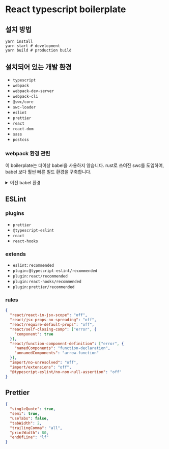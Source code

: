 # React typescript boilerplate

## 설치 방법
```cli
yarn install
yarn start # development
yarn build # production build
```

## 설치되어 있는 개발 환경

- `typescript`
- `webpack`
- `webpack-dev-server`
- `webpack-cli`
- `@swc/core`
- `swc-loader`
- `eslint`
- `prettier`
- `react`
- `react-dom`
- `sass`
- `postcss`

### webpack 환경 관련

이 boilerplate는 더이상 babel을 사용하지 않습니다. rust로 쓰여진 swc를 도입하여, babel 보다 훨씬 빠른 빌드 환경을 구축합니다.  

<details>
<summary>이전 babel 환경</summary>

`webpack.config.js`에서 `babel-loader` 설정이 필요합니다.  

```json
// package.json
{
  // ...
  "devDependencies": {
    "@babel/core": "^7.18.0",
    "@babel/plugin-transform-runtime": "^7.18.0",
    "@babel/preset-env": "^7.18.0",
    "@babel/preset-react": "^7.17.12",
    "@babel/preset-typescript": "^7.17.12",
    "@babel/runtime-corejs3": "^7.18.0"
  }
}
```


```json
// .babelrc
{
  "presets": [
    [
      "@babel/preset-env",
      { "targets": { "browsers": ["last 2 versions", ">= 5% in KR"] } }
    ],
    ["@babel/preset-react", {"runtime": "automatic"}],
    "@babel/typescript"
  ],
  "plugins": [
    ["@babel/plugin-transform-runtime", {
    "corejs": 3
    }
    ]
  ]
}

```

</details>

## ESLint

### plugins

- `prettier`
- `@typescript-eslint`
- `react`
- `react-hooks`

### extends

- `eslint:recommended`
- `plugin:@typescript-eslint/recommended`
- `plugin:react/recommended`
- `plugin:react-hooks/recommended`
- `plugin:prettier/recommended`

### rules

```json
{
  "react/react-in-jsx-scope": "off",
  "react/jsx-props-no-spreading": "off",
  "react/require-default-props": "off",
  "react/self-closing-comp": ["error", {
    "component": true
  }],
  "react/function-component-definition": ["error", {
    "namedComponents": "function-declaration",
    "unnamedComponents": "arrow-function"
  }],
  "import/no-unresolved": "off",
  "import/extensions": "off",
  "@typescript-eslint/no-non-null-assertion": "off"
}

```

## Prettier

```json
{
  "singleQuote": true,
  "semi": true,
  "useTabs": false,
  "tabWidth": 2,
  "trailingComma": "all",
  "printWidth": 80,
  "endOfLine": "lf"
}
```
